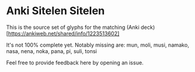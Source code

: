 
Anki Sitelen Sitelen
====================

This is the source set of glyphs for the matching (Anki deck)[https://ankiweb.net/shared/info/1223513602]

It's not 100% complete yet. Notably missing are: mun, moli, musi, namako, nasa, nena, noka, pana, pi, suli, tonsi

Feel free to provide feedback here by opening an issue.

